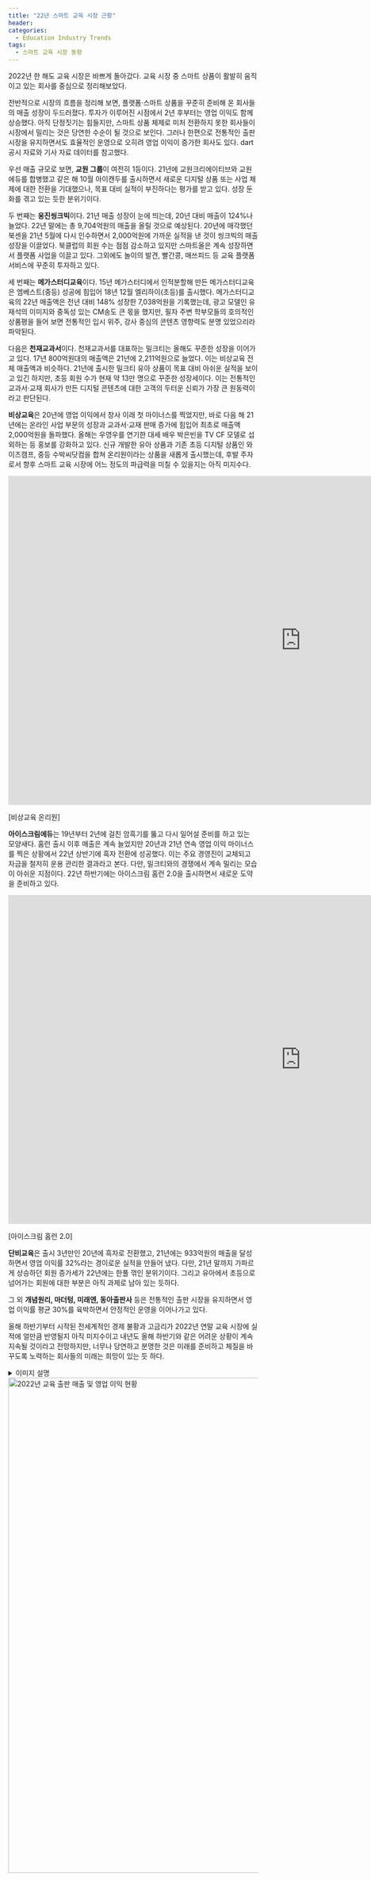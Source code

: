 ```yaml
---
title: "22년 스마트 교육 시장 근황"
header:
categories:
  - Education Industry Trends
tags:
  - 스마트 교육 시장 동향
---
```


2022년 한 해도 교육 시장은 바쁘게 돌아갔다. 교육 시장 중 스마트 상품이 활발히 움직이고 있는 회사를 중심으로 정리해보았다. 

전반적으로 시장의 흐름을 정리해 보면, 플랫폼·스마트 상품을 꾸준히 준비해 온 회사들의 매출 성장이 두드러졌다. 투자가 이루어진 시점에서 2년 후부터는 영업 이익도 함께 상승했다. 아직 단정짓기는 힘들지만, 스마트 상품 체제로 미처 전환하지 못한 회사들이 시장에서 밀리는 것은 당연한 수순이 될 것으로 보인다. 그러나 한편으로 전통적인 출판 시장을 유지하면서도 효율적인 운영으로 오히려 영업 이익이 증가한 회사도 있다. dart 공시 자료와 기사 자료 데이터를 참고했다. 

우선 매출 규모로 보면, **교원 그룹**이 여전히 1등이다. 21년에 교원크리에이티브와 교원에듀를 합병했고 같은 해 10월 아이캔두를 출시하면서 새로운 디지털 상품 또는 사업 체제에 대한 전환을 기대했으나, 목표 대비 실적이 부진하다는 평가를 받고 있다. 성장 둔화를 겪고 있는 듯한 분위기이다. 

두 번째는 **웅진씽크빅**이다. 21년 매출 성장이 눈에 띄는데, 20년 대비 매출이 124%나 늘었다. 22년 말에는 총 9,704억원의 매출을 올릴 것으로 예상된다. 20년에 매각했던 북센을 21년 5월에 다시 인수하면서 2,000억원에 가까운 실적을 낸 것이 씽크빅의 매출 성장을 이끌었다. 북클럽의 회원 수는 점점 감소하고 있지만 스마트올은 계속 성장하면서 플랫폼 사업을 이끌고 있다. 그외에도 놀이의 발견, 빨간콩, 매쓰피드  등 교육 플랫폼 서비스에 꾸준히 투자하고 있다.

세 번째는 **메가스터디교육**이다. 15년 메가스터디에서 인적분할해 만든 메가스터디교육은 엠베스트(중등) 성공에 힘입어 18년 12월 엘리하이(초등)를 출시했다. 메가스터디교육의 22년 매출액은 전년 대비 148% 성장한 7,038억원을 기록했는데, 광고 모델인 유재석의 이미지와 중독성 있는 CM송도 큰 몫을 했지만, 필자 주변 학부모들의 호의적인 상품평을 들어 보면 전통적인 입시 위주, 강사 중심의 콘텐츠 영향력도 분명 있었으리라 파악된다. 

다음은 **천재교과서**이다. 천재교과서를 대표하는 밀크티는 올해도 꾸준한 성장을 이어가고 있다. 17년 800억원대의 매출액은 21년에 2,211억원으로 늘었다. 이는 비상교육 전체 매출액과 비슷하다. 21년에 출시한 밀크티 유아 상품이 목표 대비 아쉬운 실적을 보이고 있긴 하지만, 초등 회원 수가 현재 약 13만 명으로 꾸준한 성장세이다. 이는 전통적인 교과서·교재 회사가 만든 디지털 콘텐츠에 대한 고객의 두터운 신뢰가 가장 큰 원동력이라고 판단된다. 

**비상교육**은 20년에 영업 이익에서 창사 이래 첫 마이너스를 찍었지만, 바로 다음 해 21년에는 온라인 사업 부문의 성장과 교과서·교재 판매 증가에 힘입어 최초로 매출액 2,000억원을 돌파했다. 올해는 우영우를 연기한 대세 배우 박은빈을 TV CF 모델로 섭외하는 등 홍보를 강화하고 있다. 신규 개발한 유아 상품과 기존 초등 디지털 상품인 와이즈캠프, 중등 수박씨닷컴을 합쳐 온리원이라는 상품을 새롭게 출시했는데, 후발 주자로서 향후 스마트 교육 시장에 어느 정도의 파급력을 미칠 수 있을지는 아직 미지수다.

<iframe width="1180" height="664" src="https://www.youtube.com/embed/-uuE6rJwo5E" title="[비상교육 온리원] 온리원 TVC 런칭편 30s" frameborder="0" allow="accelerometer; autoplay; clipboard-write; encrypted-media; gyroscope; picture-in-picture" allowfullscreen></iframe>

[비상교육 온리원]



**아이스크림에듀**는 19년부터 2년에 걸친 암흑기를 뚫고 다시 일어설 준비를 하고 있는 모양새다. 홈런 출시 이후 매출은 계속 늘었지만 20년과 21년 연속 영업 이익 마이너스를 찍은 상황에서 22년 상반기에 흑자 전환에 성공했다. 이는 주요 경영진이 교체되고 자금을 철저히 운용 관리한 결과라고 본다. 다만, 밀크티와의 경쟁에서 계속 밀리는 모습이 아쉬운 지점이다. 22년 하반기에는 아이스크림 홈런 2.0을 출시하면서 새로운 도약을 준비하고 있다.



<iframe width="1180" height="664" src="https://www.youtube.com/embed/QWsvZbotJ-g" title="[아이스크림 홈런] 홈런 2.0 이 세상에 나오기까지" frameborder="0" allow="accelerometer; autoplay; clipboard-write; encrypted-media; gyroscope; picture-in-picture" allowfullscreen></iframe>

[아이스크림 홈런 2.0] 



**단비교육**은 출시 3년만인 20년에 흑자로 전환했고, 21년에는 933억원의 매출을 달성하면서 영업 이익률 32%라는 경이로운 실적을 만들어 냈다. 다만, 21년 말까지 가파르게 상승하던 회원 증가세가 22년에는 한풀 꺾인 분위기이다. 그리고 유아에서 초등으로 넘어가는 회원에 대한 부분은 아직 과제로 남아 있는 듯하다.

그 외 **개념원리, 마더텅, 미래엔, 동아출판사** 등은 전통적인 출판 시장을 유지하면서 영업 이익률 평균 30%를 육박하면서 안정적인 운영을 이어나가고 있다. 

올해 하반기부터 시작된 전세계적인 경제 불황과 고금리가 2022년 연말 교육 시장에 실적에 얼만큼 반영될지 아직 미지수이고 내년도 올해 하반기와 같은 어려운 상황이 계속 지속될 것이라고 전망하지만, 너무나 당연하고 분명한 것은 미래를 준비하고 체질을 바꾸도록 노력하는 회사들의 미래는 희망이 있는 듯 하다.

<details><summary>이미지 설명</summary>2022년 교육 출판 매출 및 영업 이익 현황</details>

<img src="/assets/img/post/22.10.27/2022.png" width="1000px" alt="2022년 교육 출판 매출 및 영업 이익 현황">

